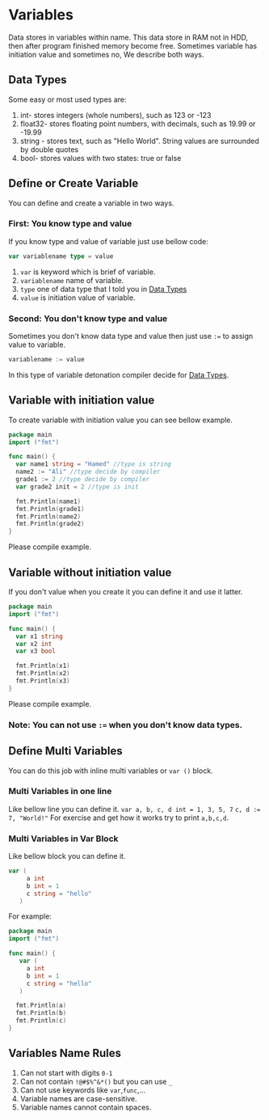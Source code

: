 # Variables

Data stores in variables within name.
This data store in RAM not in HDD, then after program finished memory become free.
Sometimes variable has initiation value and sometimes no, We describe both ways.

## Data Types
Some easy or most used types are:

1. int- stores integers (whole numbers), such as 123 or -123
2. float32- stores floating point numbers, with decimals, such as 19.99 or -19.99
3. string - stores text, such as "Hello World". String values are surrounded by double quotes
4. bool- stores values with two states: true or false

## Define or Create Variable
You can define and create a variable in two ways.

### First: You know type and value
If you know type and value of variable just use bellow code:
```go
var variablename type = value
```

1. `var` is keyword which is brief of variable.
2. `variablename` name of variable.
3. `type` one of data type that I told you in [Data Types](#data-types)
4. `value` is initiation value of variable.

### Second: You don't know type and value
Sometimes you don't know data type and value then just use `:=` to assign value to variable.
```go
variablename := value
```
In this type of variable detonation compiler decide for [Data Types](#data-types).

## Variable with initiation value
To create variable with initiation value you can see bellow example.
```go
package main
import ("fmt")

func main() {
  var name1 string = "Hamed" //type is string
  name2 := "Ali" //type decide by compiler
  grade1 := 2 //type decide by compiler
  var grade2 init = 2 //type is init

  fmt.Println(name1)
  fmt.Println(grade1)
  fmt.Println(name2)
  fmt.Println(grade2)
}
```
Please compile example.

## Variable without initiation value
If you don't value when you create it you can define it and use it latter.
```go
package main
import ("fmt")

func main() {
  var x1 string
  var x2 int
  var x3 bool

  fmt.Println(x1)
  fmt.Println(x2)
  fmt.Println(x3)
}
```
Please compile example.
### Note: You can not use `:=` when you don't know data types.

## Define Multi Variables
You can do this job with inline multi variables or `var ()` block.

### Multi Variables in one line
Like bellow line you can define it.
`var a, b, c, d int = 1, 3, 5, 7`
`c, d := 7, "World!"`
For exercise and get how it works try to print `a,b,c,d`.

### Multi Variables in Var Block
Like bellow block you can define it.
```go
var (
     a int
     b int = 1
     c string = "hello"
   )
```
For example:
```go
package main
import ("fmt")

func main() {
   var (
     a int
     b int = 1
     c string = "hello"
   )

  fmt.Println(a)
  fmt.Println(b)
  fmt.Println(c)
}
```

## Variables Name Rules
1. Can not start with digits `0-1`
2. Can not contain `!@#$%^&*()` but you can use `_`
3. Can not use keywords like `var`,`func`,...
4. Variable names are case-sensitive.
5. Variable names cannot contain spaces.